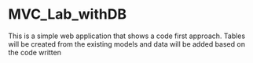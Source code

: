 # MVC_Lab_withDB
This is a simple web application that shows a code first approach. 
Tables will be created from the existing models and data will be added based on the code written
